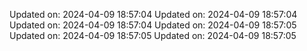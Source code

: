 
Updated on: 2024-04-09 18:57:04
Updated on: 2024-04-09 18:57:04
Updated on: 2024-04-09 18:57:04
Updated on: 2024-04-09 18:57:05
Updated on: 2024-04-09 18:57:05
Updated on: 2024-04-09 18:57:05